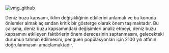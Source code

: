 ![vmg_github](https://github.com/msnunu/daily_sea_ice_extent/assets/124269047/8a5231bd-a409-4d2c-b0fb-44b375fa66ee)


Deniz buzu kapsamı, iklim değişikliğinin etkilerini anlamak ve bu konuda önlemler almak açısından kritik bir gösterge olarak önem taşımaktadır.
Bu çalışma, deniz buzu kapsamındaki değişimleri analiz etmeyi, deniz buzu kapsamını etkileyen faktörlerin önem derecesinin saptanmasını, 
gelecekteki durumun tahmin edilmesini, penguen popülasyonları için 2100 yılı atfının doğrulanmasını amaçlamaktadır.
